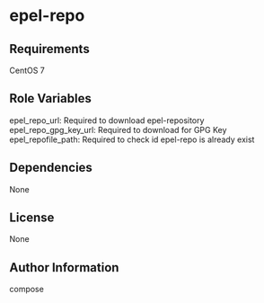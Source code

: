 epel-repo
=========

Requirements
------------
CentOS 7

Role Variables
-------------
epel_repo_url: Required to download epel-repository
epel_repo_gpg_key_url: Required to download  for GPG Key
epel_repofile_path: Required to check id epel-repo is already exist


Dependencies
------------
None

License
-------
None

Author Information
------------------
compose


